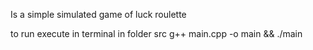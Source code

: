 Is a simple simulated game of luck roulette

to run execute in terminal in folder src g++ main.cpp -o main && ./main
